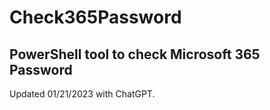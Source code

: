 # Check365Password
## PowerShell tool to check Microsoft 365 Password

Updated 01/21/2023 with ChatGPT.